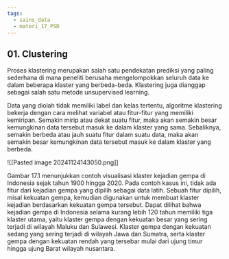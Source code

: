 ```yaml
---
tags:
  - sains_data
  - materi_17_PSD
---
```

## 01. Clustering

Proses klastering merupakan salah satu pendekatan prediksi yang paling sederhana di mana peneliti berusaha mengelompokkan seluruh data ke dalam beberapa klaster yang berbeda-beda. Klastering juga dianggap sebagai salah satu metode unsupervised learning.

Data yang diolah tidak memiliki label dan kelas tertentu, algoritme klastering bekerja dengan cara melihat variabel atau fitur-fitur yang memiliki kemiripan. Semakin mirip atau dekat suatu fitur, maka akan semakin besar kemungkinan data tersebut masuk ke dalam klaster yang sama. Sebaliknya, semakin berbeda atau jauh suatu fitur dalam suatu data, maka akan semakin besar kemungkinan data tersebut masuk ke dalam klaster yang berbeda.

![[Pasted image 20241124143050.png]]

Gambar 17.1 menunjukkan contoh visualisasi klaster kejadian gempa di Indonesia sejak tahun 1900 hingga 2020. Pada contoh kasus ini, tidak ada fitur dari kejadian gempa yang dipilih sebagai data latih. Sebuah fitur dipilih, misal kekuatan gempa, kemudian digunakan untuk membuat klaster kejadian berdasarkan kekuatan gempa tersebut. Dapat dilihat bahwa kejadian gempa di Indonesia selama kurang lebih 120 tahun memiliki tiga klaster utama, yaitu klaster gempa dengan kekuatan besar yang sering terjadi di wilayah Maluku dan Sulawesi. Klaster gempa dengan kekuatan sedang yang sering terjadi di wilayah Jawa dan Sumatra, serta klaster gempa dengan kekuatan rendah yang tersebar mulai dari ujung timur hingga ujung Barat wilayah nusantara.